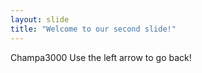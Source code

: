 ```yaml
---
layout: slide
title: "Welcome to our second slide!"
---
```

Champa3000
Use the left arrow to go back!

